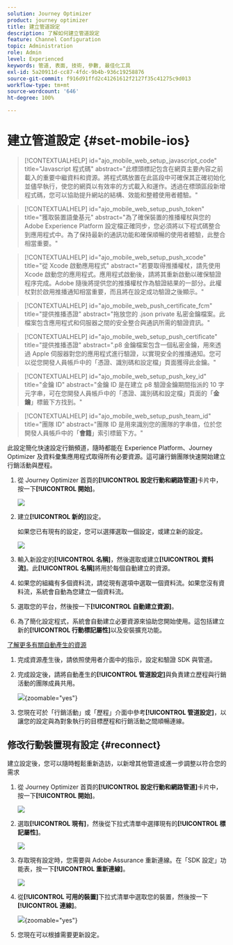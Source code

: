 ```yaml
---
solution: Journey Optimizer
product: journey optimizer
title: 建立管道設定
description: 了解如何建立管道設定
feature: Channel Configuration
topic: Administration
role: Admin
level: Experienced
keywords: 管道, 表面, 技術, 參數, 最佳化工具
exl-id: 5a20911d-cc87-4fdc-9b4b-936c19258876
source-git-commit: f916d91ffd2c41261612f2127f35c41275c9d013
workflow-type: tm+mt
source-wordcount: '646'
ht-degree: 100%

---
```


# 建立管道設定 {#set-mobile-ios}

>[!CONTEXTUALHELP]
>id="ajo_mobile_web_setup_javascript_code"
>title="Javascript 程式碼"
>abstract="此標頭標記包含在網頁主要內容之前載入的重要中繼資料和資源。將程式碼放置在此區段中可確保其正確初始化並儘早執行，使您的網頁以有效率的方式載入和運作。透過在標頭區段新增程式碼，您可以協助提升網站的結構、效能和整體使用者體驗。"

>[!CONTEXTUALHELP]
>id="ajo_mobile_web_setup_push_token"
>title="獲取裝置語彙基元"
>abstract="為了確保裝置的推播權杖與您的 Adobe Experience Platform 設定檔正確同步，您必須將以下程式碼整合到應用程式中。為了保持最新的通訊功能和確保順暢的使用者體驗，此整合相當重要。"

>[!CONTEXTUALHELP]
>id="ajo_mobile_web_setup_push_xcode"
>title="從 Xcode 啟動應用程式"
>abstract="若要取得推播權杖，請先使用 Xcode 啟動您的應用程式。應用程式啟動後，請將其重新啟動以確保驗證程序完成。Adobe 隨後將提供您的推播權杖作為驗證結果的一部分。此權杖對於啟用推播通知相當重要，而且將在設定成功驗證之後顯示。"

>[!CONTEXTUALHELP]
>id="ajo_mobile_web_push_certificate_fcm"
>title="提供推播憑證"
>abstract="拖放您的 .json private 私密金鑰檔案。此檔案包含應用程式和伺服器之間的安全整合與通訊所需的驗證資訊。"

>[!CONTEXTUALHELP]
>id="ajo_mobile_web_setup_push_certificate"
>title="提供推播憑證"
>abstract=".p8 金鑰檔案包含一個私密金鑰，用來透過 Apple 伺服器對您的應用程式進行驗證，以實現安全的推播通知。您可以從您開發人員帳戶中的「憑證、識別碼和設定檔」頁面獲得此金鑰。"

>[!CONTEXTUALHELP]
>id="ajo_mobile_web_setup_push_key_id"
>title="金鑰 ID"
>abstract="金鑰 ID 是在建立 p8 驗證金鑰期間指派的 10 字元字串，可在您開發人員帳戶中的「憑證、識別碼和設定檔」頁面的「**金鑰**」標籤下方找到。"

>[!CONTEXTUALHELP]
>id="ajo_mobile_web_setup_push_team_id"
>title="團隊 ID"
>abstract="團隊 ID 是用來識別您的團隊的字串值，位於您開發人員帳戶中的「**會籍**」索引標籤下方。"


此設定簡化快速設定行銷頻道，隨時都能在 Experience Platform、Journey Optimizer 及資料彙集應用程式取得所有必要資源。這可讓行銷團隊快速開始建立行銷活動與歷程。

1. 從 Journey Optimizer 首頁的&#x200B;**[!UICONTROL 設定行動和網路管道]**&#x200B;卡片中，按一下&#x200B;**[!UICONTROL 開始]**。

   ![](assets/guided-setup-config-1.png)

1. 建立&#x200B;**[!UICONTROL 新的]**&#x200B;設定。

   如果您已有現有的設定，您可以選擇選取一個設定，或建立新的設定。

   ![](assets/guided-setup-config-2.png)

1. 輸入新設定的&#x200B;**[!UICONTROL 名稱]**，然後選取或建立&#x200B;**[!UICONTROL 資料流]**。此&#x200B;**[!UICONTROL 名稱]**&#x200B;將用於每個自動建立的資源。

1. 如果您的組織有多個資料流，請從現有選項中選取一個資料流。如果您沒有資料流，系統會自動為您建立一個資料流。

1. 選取您的平台，然後按一下&#x200B;**[!UICONTROL 自動建立資源]**。

1. 為了簡化設定程式，系統會自動建立必要資源來協助您開始使用。這包括建立新的&#x200B;**[!UICONTROL 行動標記屬性]**&#x200B;以及安裝擴充功能。

[了解更多有關自動產生的資源](set-mobile-config.md#auto-create-resources)

1. 完成資源產生後，請依照使用者介面中的指示，設定和驗證 SDK 與管道。

1. 完成設定後，請將自動產生的&#x200B;**[!UICONTROL 管道設定]**&#x200B;與負責建立歷程與行銷活動的團隊成員共用。

   ![](assets/guided-setup-config-ios-8.png){zoomable="yes"}

1. 您現在可於「行銷活動」或「歷程」介面中參考&#x200B;**[!UICONTROL 管道設定]**，以讓您的設定與為對象執行的目標歷程和行銷活動之間順暢連線。

## 修改行動裝置現有設定 {#reconnect}

建立設定後，您可以隨時輕鬆重新造訪，以新增其他管道或進一步調整以符合您的需求

1. 從 Journey Optimizer 首頁的&#x200B;**[!UICONTROL 設定行動和網路管道]**&#x200B;卡片中，按一下&#x200B;**[!UICONTROL 開始]**。

   ![](assets/guided-setup-config-1.png)

1. 選取&#x200B;**[!UICONTROL 現有]**，然後從下拉式清單中選擇現有的&#x200B;**[!UICONTROL 標記屬性]**。

   ![](assets/guided-setup-config-ios-9.png)

1. 存取現有設定時，您需要與 Adobe Assurance 重新連線。在「SDK 設定」功能表，按一下&#x200B;**[!UICONTROL 重新連線]**。

   ![](assets/guided-setup-config-ios-10.png)

1. 從&#x200B;**[!UICONTROL 可用的裝置]**&#x200B;下拉式清單中選取您的裝置，然後按一下&#x200B;**[!UICONTROL 連線]**。

   ![](assets/guided-setup-config-ios-11.png){zoomable="yes"}

1. 您現在可以根據需要更新設定。
